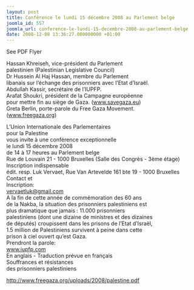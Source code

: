 ```yaml
---
layout: post
title: Conférence le lundi 15 décembre 2008 au Parlement belge
joomla_id: 557
joomla_url: conference-le-lundi-15-decembre-2008-au-parlement-belge
date: 2008-12-08 13:36:27.000000000 +01:00
---
```

<p>See PDF Flyer</p><p>Hassan Khreiseh, vice-pr&eacute;sident du Parlement<br />palestinien (Palestinian Legislative Council)<br />Dr Hussein Al Haj Hassan, membre du Parlement<br />libanais sur l&rsquo;&eacute;change des prisonniers avec l&rsquo;Etat d&rsquo;Isra&euml;l.<br />Abdullah Kassir, secr&eacute;taire de l&rsquo;IUPFP.<br />Arafat Shoukri, pr&eacute;sident de la Campagne europ&eacute;enne<br />pour mettre fin au si&egrave;ge de Gaza. (<a href="http://www.savegaza.eu/" target="_blank">www.savegaza.eu</a>)<br />Greta Berlin, porte-parole du Free Gaza Movement.<br />(<a href="http://www.freegaza.org/" target="_blank">www.freegaza.org</a>)</p><p>L&rsquo;Union Internationale des Parlementaires<br />pour la Palestine<br />vous invite &agrave; une conf&eacute;rence exceptionnelle<br />le lundi 15 d&eacute;cembre 2008<br />de 14 &agrave; 17 heures au Parlement belge<br />Rue de Louvain 21 - 1000 Bruxelles (Salle des Congr&egrave;s - 3&egrave;me &eacute;tage)<br />Inscription indispensable<br />&eacute;dit. resp. Luk Vervaet, Rue Van Artevelde 161 bte 19 - 1000 Bruxelles<br />Contact et<br />Inscription:<br /><a href="mailto:vervaetluk@gmail.com">vervaetluk@gmail.com</a><br />A la fin de cette ann&eacute;e de comm&eacute;moration des 60 ans<br />de la Nakba, la situation des prisonniers palestiniens est<br />plus dramatique que jamais : 11.000 prisonniers<br />palestiniens (dont une dizaine de ministres et des dizaines<br />de d&eacute;put&eacute;s) croupissent dans les prisons de l&rsquo;Etat d&rsquo;Isra&euml;l,<br />1.5 million de Palestiniens survivent &agrave; peine dans cette<br />prison &agrave; ciel ouvert qu&rsquo;est Gaza.<br />Prendront la parole:<br /><a href="http://www.iupfp.com/" target="_blank">www.iupfp.com</a><br />En anglais - Traduction pr&eacute;vue en fran&ccedil;ais<br />Souffrances et r&eacute;sistances<br />des prisonniers palestiniens</p><p><a href="http://www.freegaza.org/uploads/2008/palestine.pdf">http://www.freegaza.org/uploads/2008/palestine.pdf</a></p>
